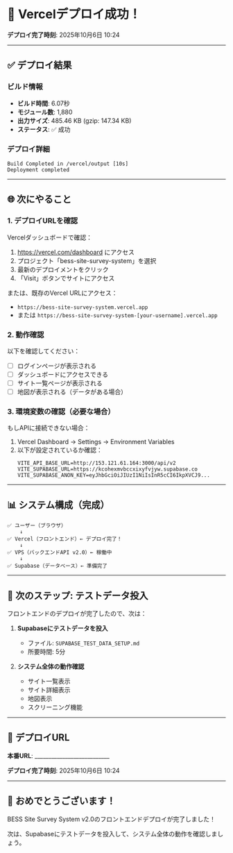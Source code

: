 # 🎉 Vercelデプロイ成功！

**デプロイ完了時刻**: 2025年10月6日 10:24

---

## ✅ デプロイ結果

### ビルド情報
- **ビルド時間**: 6.07秒
- **モジュール数**: 1,880
- **出力サイズ**: 485.46 KB (gzip: 147.34 KB)
- **ステータス**: ✅ 成功

### デプロイ詳細
```
Build Completed in /vercel/output [10s]
Deployment completed
```

---

## 🌐 次にやること

### 1. デプロイURLを確認

Vercelダッシュボードで確認：
1. https://vercel.com/dashboard にアクセス
2. プロジェクト「bess-site-survey-system」を選択
3. 最新のデプロイメントをクリック
4. 「Visit」ボタンでサイトにアクセス

または、既存のVercel URLにアクセス：
- `https://bess-site-survey-system.vercel.app`
- または `https://bess-site-survey-system-[your-username].vercel.app`

### 2. 動作確認

以下を確認してください：

- [ ] ログインページが表示される
- [ ] ダッシュボードにアクセスできる
- [ ] サイト一覧ページが表示される
- [ ] 地図が表示される（データがある場合）

### 3. 環境変数の確認（必要な場合）

もしAPIに接続できない場合：

1. Vercel Dashboard → Settings → Environment Variables
2. 以下が設定されているか確認：
   ```
   VITE_API_BASE_URL=http://153.121.61.164:3000/api/v2
   VITE_SUPABASE_URL=https://kcohexmvbccxixyfvjyw.supabase.co
   VITE_SUPABASE_ANON_KEY=eyJhbGciOiJIUzI1NiIsInR5cCI6IkpXVCJ9...
   ```

---

## 📊 システム構成（完成）

```
✅ ユーザー（ブラウザ）
    ↓
✅ Vercel（フロントエンド）← デプロイ完了！
    ↓
✅ VPS（バックエンドAPI v2.0）← 稼働中
    ↓
✅ Supabase（データベース）← 準備完了
```

---

## 🎯 次のステップ: テストデータ投入

フロントエンドのデプロイが完了したので、次は：

1. **Supabaseにテストデータを投入**
   - ファイル: `SUPABASE_TEST_DATA_SETUP.md`
   - 所要時間: 5分

2. **システム全体の動作確認**
   - サイト一覧表示
   - サイト詳細表示
   - 地図表示
   - スクリーニング機能

---

## 📝 デプロイURL

**本番URL**: ___________________________

**デプロイ完了時刻**: 2025年10月6日 10:24

---

## 🎊 おめでとうございます！

BESS Site Survey System v2.0のフロントエンドデプロイが完了しました！

次は、Supabaseにテストデータを投入して、システム全体の動作を確認しましょう。
